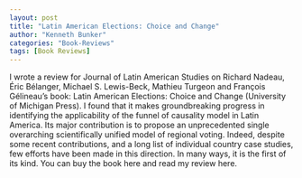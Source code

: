 ```yaml
---
layout: post
title: "Latin American Elections: Choice and Change"
author: "Kenneth Bunker"
categories: "Book-Reviews"
tags: [Book Reviews]
---
```


I wrote a review for Journal of Latin American Studies on Richard Nadeau, Éric Bélanger, Michael S. Lewis-Beck, Mathieu Turgeon and François Gélineau’s book: Latin American Elections: Choice and Change (University of Michigan Press). I found that it makes groundbreaking progress in identifying the applicability of the funnel of causality model in Latin America. Its major contribution is to propose an unprecedented single overarching scientifically unified model of regional voting. Indeed, despite some recent contributions, and a long list of individual country case studies, few efforts have been made in this direction. In many ways, it is the first of its kind. You can buy the book here and read my review here.
